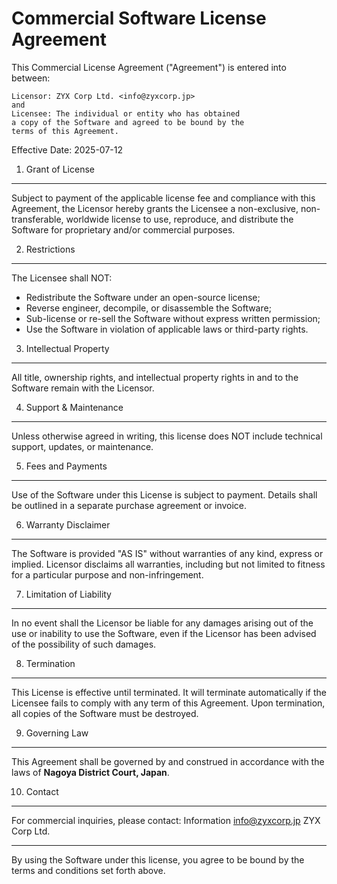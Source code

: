 Commercial Software License Agreement
=====================================

This Commercial License Agreement ("Agreement") is entered into between:

    Licensor: ZYX Corp Ltd. <info@zyxcorp.jp>
    and
    Licensee: The individual or entity who has obtained
    a copy of the Software and agreed to be bound by the 
    terms of this Agreement.

Effective Date: 2025-07-12

1. Grant of License
---------------------
Subject to payment of the applicable license fee and compliance with this Agreement,
the Licensor hereby grants the Licensee a non-exclusive, non-transferable,
worldwide license to use, reproduce, and distribute the Software for proprietary and/or
commercial purposes.

2. Restrictions
---------------------
The Licensee shall NOT:

- Redistribute the Software under an open-source license;
- Reverse engineer, decompile, or disassemble the Software;
- Sub-license or re-sell the Software without express written permission;
- Use the Software in violation of applicable laws or third-party rights.

3. Intellectual Property
--------------------------
All title, ownership rights, and intellectual property rights in and to the Software remain with the Licensor.

4. Support & Maintenance
--------------------------
Unless otherwise agreed in writing, this license does NOT include technical support, updates, or maintenance.

5. Fees and Payments
-----------------------
Use of the Software under this License is subject to payment. Details shall be outlined in a separate purchase agreement or invoice.

6. Warranty Disclaimer
--------------------------
The Software is provided "AS IS" without warranties of any kind, express or implied. Licensor disclaims all warranties, including but not limited to fitness for a particular purpose and non-infringement.

7. Limitation of Liability
-----------------------------
In no event shall the Licensor be liable for any damages arising out of the use or inability to use the Software, even if the Licensor has been advised of the possibility of such damages.

8. Termination
------------------
This License is effective until terminated. It will terminate automatically if the Licensee fails to comply with any term of this Agreement. Upon termination, all copies of the Software must be destroyed.

9. Governing Law
-------------------
This Agreement shall be governed by and construed in accordance with the laws of **Nagoya District Court, Japan**.

10. Contact
-------------
For commercial inquiries, please contact:
Information 
<info@zyxcorp.jp>
ZYX Corp Ltd.

---

By using the Software under this license, you agree to be bound by the terms and conditions set forth above.
